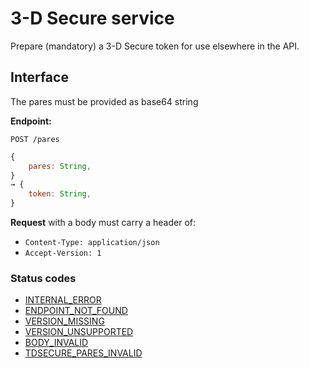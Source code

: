 # 3-D Secure service

Prepare (mandatory) a 3-D Secure token for use elsewhere in the API.

## Interface

The pares must be provided as base64 string

**Endpoint:**

```shell
POST /pares
```

```javascript
{
    pares: String,
}
→ {
    token: String,
}
```

**Request** with a body must carry a header of:

- `Content-Type: application/json`
- `Accept-Version: 1`

### Status codes

- [INTERNAL_ERROR](./status-codes.md#internal_error)
- [ENDPOINT_NOT_FOUND](./status-codes.md#endpoint_not_found)
- [VERSION_MISSING](./status-codes.md#version_missing)
- [VERSION_UNSUPPORTED](./status-codes.md#version_unsupported)
- [BODY_INVALID](./status-codes.md#body_invalid)
- [TDSECURE_PARES_INVALID](./status-codes.md#3tsecure_pares_invalid)
